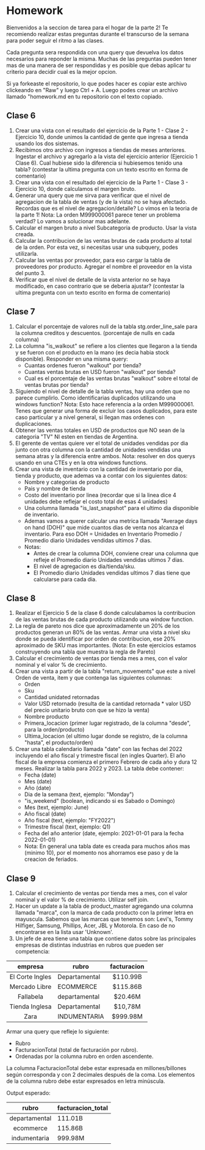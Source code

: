 # Homework

Bienvenidos a la seccion de tarea para el hogar de la parte 2! 
Te recomiendo realizar estas preguntas durante el transcurso de la semana para poder seguir el ritmo a las clases.

Cada pregunta sera respondida con una query que devuelva los datos necesarios para reponder la misma. Muchas de las preguntas pueden tener 
mas de una manera de ser respondidas y es posible que debas aplicar tu criterio para decidir cual es la mejor opcion. 

Si ya forkeaste el repositorio, lo que podes hacer es copiar este archivo clickeando en "Raw" y luego Ctrl + A. Luego podes crear un archivo llamado "homework.md en tu repositorio con el texto copiado.

## Clase 6

1. Crear una vista con el resultado del ejercicio de la Parte 1 - Clase 2 - Ejercicio 10, donde unimos la cantidad de gente que ingresa a tienda usando los dos sistemas. 
2. Recibimos otro archivo con ingresos a tiendas de meses anteriores. Ingestar el archivo y agregarlo a la vista del ejercicio anterior (Ejercicio 1 Clase 6). Cual hubiese sido la diferencia si hubiesemos tenido una tabla? (contestar la ultima pregunta con un texto escrito en forma de comentario)
3. Crear una vista con el resultado del ejercicio de la Parte 1 - Clase 3 - Ejercicio 10, donde calculamos el margen bruto.
5. Generar una query que me sirva para verificar que el nivel de agregacion de la tabla de ventas (y de la vista) no se haya afectado. Recordas que es el nivel de agregacion/detalle? Lo vimos en la teoria de la parte 1! Nota: La orden M999000061 parece tener un problema verdad? Lo vamos a solucionar mas adelante.
6. Calcular el margen bruto a nivel Subcategoria de producto. Usar la vista creada. 
7. Calcular la contribucion de las ventas brutas de cada producto al total de la orden. Por esta vez, si necesitas usar una subquery, podes utilizarla.
8. Calcular las ventas por proveedor, para eso cargar la tabla de proveedores por producto. Agregar el nombre el proveedor en la vista del punto 3. 
9. Verificar que el nivel de detalle de la vista anterior no se haya modificado, en caso contrario que se deberia ajustar? (contestar la ultima pregunta con un texto escrito en forma de comentario)


## Clase 7

1. Calcular el porcentaje de valores null de la tabla stg.order_line_sale para la columna creditos y descuentos. (porcentaje de nulls
en cada columna)
2. La columna "is_walkout" se refiere a los clientes que llegaron a la tienda y se fueron con el producto en la mano (es decia habia stock disponible). Responder en una misma query:
	- Cuantas ordenes fueron "walkout" por tienda?
	- Cuantas ventas brutas en USD fueron "walkout" por tienda?
	- Cual es el porcentaje de las ventas brutas "walkout" sobre el total de ventas brutas por tienda?
3. Siguiendo el nivel de detalle de la tabla ventas, hay una orden que no parece cumplirlo. Como identificarias duplicados utilizando una windows function? Nota: Esto hace referencia a la orden M999000061. Tenes que generar una forma de excluir los casos duplicados, para este caso particular y a nivel general, si llegan mas ordenes con duplicaciones. 
4. Obtener las ventas totales en USD de productos que NO sean de la categoria "TV" NI esten en tiendas de Argentina.
5. El gerente de ventas quiere ver el total de unidades vendidas por dia junto con otra columna con la cantidad de unidades vendidas una semana atras y la diferencia entre ambos. Nota: resolver en dos querys usando en una CTEs y en la otra windows functions.
6. Crear una vista de inventario con la cantidad de inventario por dia, tienda y producto, que ademas va a contar con los siguientes datos: 
  	- Nombre y categorias de producto
  	- Pais y nombre de tienda
  	- Costo del inventario por linea (recordar que si la linea dice 4 unidades debe reflejar el costo total de esas 4 unidades)
  	- Una columna llamada "is_last_snapshot" para el ultimo dia disponible de inventario. 
  	- Ademas vamos a querer calcular una metrica llamada "Average days on hand (DOH)" que mide cuantos dias de venta nos alcanza el inventario. Para eso DOH = Unidades en Inventario Promedio / Promedio diario Unidades vendidas ultimos 7 dias. 
  	- Notas:
 		-  Antes de crear la columna DOH, conviene crear una columna que refleje el Promedio diario Unidades vendidas ultimos 7 dias.
 		-  El nivel de agregacion es dia/tienda/sku.
 		-  El Promedio diario Unidades vendidas ultimos 7 dias tiene que calcularse para cada dia.


## Clase 8 

1. Realizar el Ejercicio 5 de la clase 6 donde calculabamos la contribucion de las ventas brutas de cada producto utilizando una window function. 
2. La regla de pareto nos dice que aproximadamente un 20% de los productos generan un 80% de las ventas. Armar una vista a nivel sku donde se pueda identificar por orden de contribucion, ese 20% aproximado de SKU mas importantes. (Nota: En este ejercicios estamos construyendo una tabla que muestra la regla de Pareto)
3. Calcular el crecimiento de ventas por tienda mes a mes, con el valor nominal y el valor % de crecimiento.
4. Crear una vista a partir de la tabla "return_movements" que este a nivel Orden de venta, item y que contenga las siguientes columnas: 
	- Orden
	- Sku
	- Cantidad unidated retornadas
	- Valor USD retornado (resulta de la cantidad retornada * valor USD del precio unitario bruto con que se hizo la venta)
	- Nombre producto
	- Primera_locacion (primer lugar registrado, de la columna "desde", para la orden/producto)
	- Ultima_locacion  (el ultimo lugar donde se registro, de la columna "hasta", el producto/orden)
5. Crear una tabla calendario llamada "date" con las fechas del 2022 incluyendo el año fiscal y trimestre fiscal (en ingles Quarter). El año fiscal de la empresa comienza el primero Febrero de cada año y dura 12 meses. Realizar la tabla para 2022 y 2023. La tabla debe contener: 
	- Fecha (date)
	- Mes (date)
	- Año (date)
	- Dia de la semana (text, ejemplo: "Monday")
	- "is_weekend" (boolean, indicando si es Sabado o Domingo)
	- Mes (text, ejemplo: June)
	- Año fiscal (date)
	- Año fiscal (text, ejemplo: "FY2022")
	- Trimestre fiscal (text, ejemplo: Q1)
	- Fecha del año anterior (date, ejemplo: 2021-01-01 para la fecha 2022-01-01)
	- Nota: En general una tabla date es creada para muchos años mas (minimo 10), por el momento nos ahorramos ese paso y de la creacion de feriados.


## Clase 9

1. Calcular el crecimiento de ventas por tienda mes a mes, con el valor nominal y el valor % de crecimiento. Utilizar self join. 
2. Hacer un update a la tabla de product_master agregando una columna llamada "marca", con la marca de cada producto con la primer letra en mayuscula.  Sabemos que las marcas que tenemos son: Levi's, Tommy Hilfiger, Samsung, Phillips, Acer, JBL y Motorola. En caso de no encontrarse en la lista usar 'Unknown'.
3. Un jefe de area tiene una tabla que contiene datos sobre las principales empresas de distintas industrias en rubros que pueden ser competencia:

| empresa | rubro | facturacion |
|:------:|------------|:---------:|
El Corte Ingles | Departamental | $110.99B
Mercado Libre	| ECOMMERCE 	| $115.86B
Fallabela 	| departamental | $20.46M
Tienda Inglesa 	| Departamental | $10,78M
Zara 		| INDUMENTARIA 	| $999.98M


Armar una query que refleje lo siguiente:

- Rubro
- FacturacionTotal (total de facturación por rubro).
- Ordenadas por la columna rubro en orden ascendente.


La columna FacturacionTotal debe estar expresada en millones/billones según corresponda y con 2 decimales después de la coma.
Los elementos de la columna rubro debe estar expresados en letra minúscula.

Output esperado:

| rubro | facturacion_total |
|:------:|------------|
departamental 	| 111.01B
ecommerce 	| 115.86B
indumentaria 	| 999.98M
